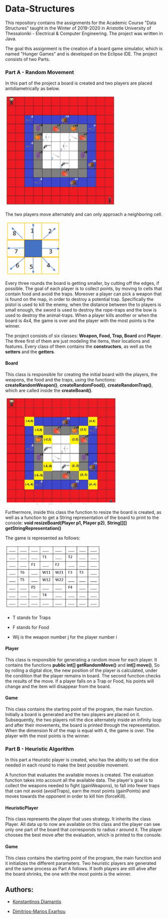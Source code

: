 # Data-Structures



This repository contains the assignments for the Academic Course "Data Structures" taught in the Winter of 2019-2020 in Aristotle University of Thessaloniki - Electrical & Computer Engineering. The project was written in Java.

The goal this assignment is the creation of a board game simulator, which is named "Hunger Games" and is developed on the Eclipse IDE. The project consists of two Parts.



### Part A - Random Movement

In this part of the project a board is created and two players are placed antidiametrically as below.



<p allign = "center">
    <img src = "images/1.png" width = "70%">
</p>



The two players move alternately and can only approach a neighboring cell.



<p allign = "center">
    <img src = "images/2.png" width = "35%">
</p>



Every three rounds the board is getting smaller, by cutting off the edges, if possible. The goal of each player is to collect points, by moving to cells that contain food and avoid the traps. Moreover a player can pick a weapon that is found on the map, in order to destroy a potential trap. Specifically the pistol is used to kill the enemy, when the distance between the to players is small enough, the sword is used to destroy the rope-traps and the bow is used to destroy the animal-traps. When a player kills another or when the board is 4x4, the game is over and the player with the most points is the winner.

The project consists of six classes: **Weapon, Food, Trap, Board** and **Player**. The three first of them are just modeling the items, their locations and features. Every class of them contains the **constructors**, as well as the **setters** and the **getters**.



#### Board

This class is responsible for creating the initial board with the players, the weapons, the food and the traps, using the functions: **createRandomWeapon()**, **createRandomFood()**, **createRandomTrap()**, which are called inside the **createBoard()**.

<p allign = "center">
    <img src = "images/3.png" width = "70%">
</p>



Furthermore, inside this class the function to resize the board is created, as well as a function to get a String representation of the board to print to the console: **void resizeBoard(Player p1, Player p2)**,  **String[][] getStringRepresentation()**

The game is represented as follows:

<p allign = "center">
    <img src = "images/4.png" width = "60%">
</p>

* T stands for Traps

* F stands for Food

* Wij is the weapon number j for the player number i

#### Player

This class is responsible for generating a random move for each player.  It contains the functions **public int[] getRandomMove()** and **int[] move()**, So by rolling a digital dice, the new position of the player is calculated, under the condition that the player remains in board. The second function checks the results of the move. If a player falls on a Trap or Food, his points will change and the item will disappear from the board.



#### Game

This class contains the starting point of the program, the main function. Initially a board is generated and the two players are placed on it. Subsequently, the two players roll the dice alternately inside an infinity loop and after their movements, the board is printed through the representation. When the dimension N of the map is equal with 4, the game is over. The player with the most points is the winner.



### Part B - Heuristic Algorithm 

In this part a Heuristic player is created, who has the ability to set the dice needed in each round to make the best possible movement.  

A function that evaluates the available moves is created. The evaluation function takes into account all the available  data. The player's goal is to collect the weapons needed to fight (gainWeapons), to fall into fewer traps that can not avoid (avoidTraps), earn the most points (gainPoints) and moves towards the opponent in order to kill him (forceKill). 



#### HeuristicPlayer

This class represents the player that uses strategy. It inherits the class Player. All data up to now are available on this class and the player can see only one part of the board that corresponds to radius r around it. The player chooses the best move after the evaluation, which is printed to the console. 



#### Game 

This class contains the starting point of the program, the main function and it initializes the different parameters. Two heuristic players are generated and the same process as Part A follows. If both players are still alive after the board shrinks, the one with the most points is the winner.



## Authors:

* [Konstantinos Diamantis](https://github.com/konstantd)

* [Dimitrios-Marios Exarhou](https://github.com/exarchou) 

  